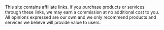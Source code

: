 This site contains affiliate links. If you purchase products or services through these links, we may earn a commission at no additional cost to you. All opinions expressed are our own and we only recommend products and services we believe will provide value to users.
